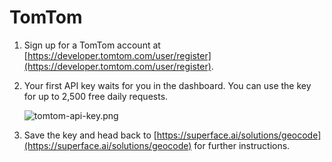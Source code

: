# TomTom

1. Sign up for a TomTom account at [https://developer.tomtom.com/user/register](https://developer.tomtom.com/user/register).
2. Your first API key waits for you in the dashboard. You can use the key for up to 2,500 free daily requests. 
    
    ![tomtom-api-key.png](/img/tutorials/getting-api-keys/tomtom-api-key.png)
    
3. Save the key and head back to [https://superface.ai/solutions/geocode](https://superface.ai/solutions/geocode) for further instructions.